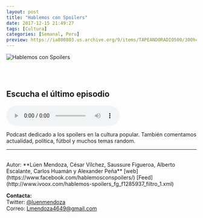 ```yaml
---
layout: post
title: "Hablemos con Spoilers"
date: 2017-12-15 21:49:27
tags: [Cultura]
categories: [Semanal, Peru]
preview: https://ia800803.us.archive.org/9/items/TAPEANDORADIO500/300hcslogo2-LuisEnrique.jpg
---
```


![Hablemos con Spoilers](https://ia800803.us.archive.org/9/items/TAPEANDORADIO500/500hcslogo2-LuisEnrique.jpg)

<br/>
<br/>

## Escucha el último episodio

<!--reproductor-feed=http://www.ivoox.com/hablemos-spoilers_fg_f1285937_filtro_1.xml-->
<!--reproductor-start-->
<audio id="audio" preload="auto" controls="" src="http://www.ivoox.com/interpodcast2018-hablemos-spoilers-the-room_mf_25513116_feed_1.mp3"></audio>
<!--reproductor-end-->

Podcast dedicado a los spoilers en la cultura popular. También comentamos actualidad, política, fútbol y muchos temas random.

_ _ _
<br>
Autor: **Lúen Mendoza, César Vílchez, Saussure Figueroa, Alberto Escalante, Carlos Huamán y Alexander Peña**  
[web](https://www.facebook.com/hablemosconspoilers/)  
[Feed](http://www.ivoox.com/hablemos-spoilers_fg_f1285937_filtro_1.xml)  




**Contacta:**  
Twitter: [@luenmendoza](https://twitter.com/luenmendoza)  
Correo: [Lmendoza4649@gmail.com](mailto:Lmendoza4649@gmail.com)  

